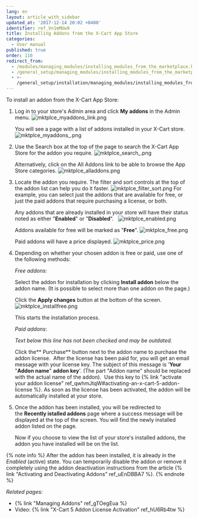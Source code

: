 ```yaml
---
lang: en
layout: article_with_sidebar
updated_at: '2017-12-14 20:02 +0400'
identifier: ref_Vn1mMUw9
title: Installing Addons from the X-Cart App Store
categories:
  - User manual
published: true
order: 110
redirect_from:
  - /modules/managing_modules/installing_modules_from_the_marketplace.html
  - /general_setup/managing_modules/installing_modules_from_the_marketplace.html
  - >-
    /general_setup/installation/managing_modules/installing_modules_from_the_marketplace.html
---
```

To install an addon from the X-Cart App Store:

1.  Log in to your store's Admin area and click **My addons** in the Admin menu.
    ![mktplce_myaddons_link.png]({{site.baseurl}}/attachments/ref_Vn1mMUw9/mktplce_myaddons_link.png)
    
    You will see a page with a list of addons installed in your X-Cart store.
    ![mktplce_myaddons_.png]({{site.baseurl}}/attachments/ref_Vn1mMUw9/mktplce_myaddons_.png)

2. Use the Search box at the top of the page to search the X-Cart App Store for the addon you require. 
    ![mktplce_search_.png]({{site.baseurl}}/attachments/ref_Vn1mMUw9/mktplce_search_.png)

    Alternatively, click on the All Addons link to be able to browse the App Store categories.
    ![mktplce_alladdons.png]({{site.baseurl}}/attachments/ref_Vn1mMUw9/mktplce_alladdons.png)

3. Locate the addon you require. The filter and sort controls at the top of the addon list can help you do it faster.
    ![mktplce_filter_sort.png]({{site.baseurl}}/attachments/ref_Vn1mMUw9/mktplce_filter_sort.png)
    For example, you can select just the addons that are available for free, or just the paid addons that require purchasing a license, or both.
    
    Any addons that are already installed in your store will have their status noted as either  "**Enabled**" or "**Disabled**".  
    ![mktplce_enabled.png]({{site.baseurl}}/attachments/ref_Vn1mMUw9/mktplce_enabled.png)
    
    Addons available for free will be marked as "**Free**". 
    ![mktplce_free.png]({{site.baseurl}}/attachments/ref_Vn1mMUw9/mktplce_free.png)

    Paid addons will have a price displayed.
    ![mktplce_price.png]({{site.baseurl}}/attachments/ref_Vn1mMUw9/mktplce_price.png)
   
4.  Depending on whether your chosen addon is free or paid, use one of the following methods:

    _Free addons_: 
    
    Select the addon for installation by clicking **Install addon** below the addon name. (It is possible to select more than one addon on the page.)
    
    Click the **Apply changes** button at the bottom of the screen.
    ![mktplce_installfree.png]({{site.baseurl}}/attachments/ref_Vn1mMUw9/mktplce_installfree.png)

    This starts the installation process. 

    _Paid addons_: 
    
    _Text below this line has not been checked and may be outdated._ 
    
    Click the** Purchase** button next to the addon name to purchase the addon license. 
    After the license has been paid for, you will get an email message with your license key. The subject of this message is '**Your** "**Addon name**" **addon key**'. (The part "Addon name" should be replaced with the actual name of the addon). 
    Use this key to {% link "activate your addon license" ref_qwhmJtqW#activating-an-x-cart-5-addon-license %}. As soon as the license has been activated, the addon will be automatically installed at your store.

5.  Once the addon has been installed, you will be redirected to the **Recently istalled addons** page where a success message will be displayed at the top of the screen. You will find the newly installed addon listed on the page.

    Now if you choose to view the list of your store's installed addons, the addon you have installed will be on the list. 

   {% note info %}
   After the addon has been installed, it is already in the _Enabled_ (active) state. You can temporarily disable the addon or remove it completely using the addon deactivation instructions from the article {% link "Activating and Deactivating Addons" ref_uEnDBBA7 %}.
   {% endnote %}

_Related pages:_

*   {% link "Managing Addons" ref_gTOegEua %}
*   Video: {% link "X-Cart 5 Addon License Activation" ref_hU6Rb4tw %}
